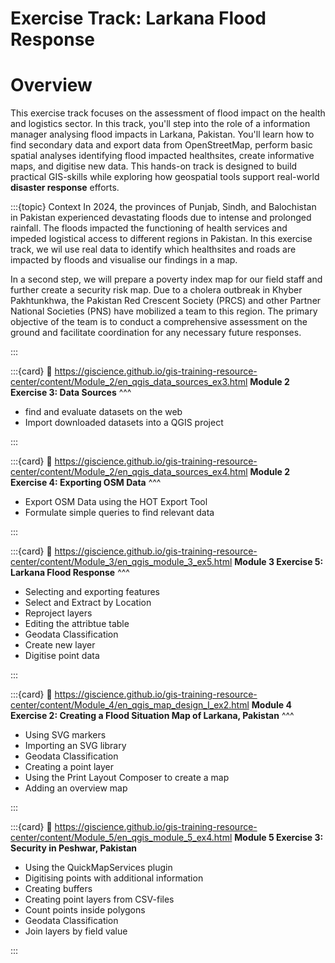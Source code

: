 # Exercise Track: Larkana Flood Response

# Overview

This exercise track focuses on the assessment of flood impact on the health and logistics sector. In this track, you'll step into the role of a information manager analysing flood impacts in Larkana, Pakistan. You'll learn how to find secondary data and export data from OpenStreetMap, perform basic spatial analyses identifying flood impacted healthsites, create informative maps, and digitise new data. This hands-on track is designed to build practical GIS-skills while exploring how geospatial tools support real-world __disaster response__ efforts.  

:::{topic} Context
In 2024, the provinces of Punjab, Sindh, and Balochistan in Pakistan experienced devastating floods due to intense and prolonged rainfall. The floods impacted the functioning of health services and impeded logistical access to different regions in Pakistan. In this exercise track, we wil use real data to identify which healthsites and roads are impacted by floods and visualise our findings in a map.

In a second step, we will prepare a poverty index map for our field staff and further create a security risk map.
Due to a cholera outbreak in Khyber Pakhtunkhwa, the Pakistan Red Crescent Society (PRCS) and other Partner National Societies (PNS) have mobilized a team to this region. The primary objective of the team is to conduct a comprehensive assessment on the ground and facilitate coordination for any necessary future responses.

:::

:::{card}
:link: https://giscience.github.io/gis-training-resource-center/content/Module_2/en_qgis_data_sources_ex3.html
__Module 2 Exercise 3: Data Sources__
^^^

 - find and evaluate datasets on the web
 - Import downloaded datasets into a QGIS project

:::

:::{card}
:link: https://giscience.github.io/gis-training-resource-center/content/Module_2/en_qgis_data_sources_ex4.html
__Module 2 Exercise 4: Exporting OSM Data__
^^^
- Export OSM Data using the HOT Export Tool
- Formulate simple queries to find relevant data

:::


:::{card}
:link: https://giscience.github.io/gis-training-resource-center/content/Module_3/en_qgis_module_3_ex5.html
__Module 3 Exercise 5: Larkana Flood Response__
^^^

- Selecting and exporting features
- Select and Extract by Location
- Reproject layers
- Editing the attribtue table
- Geodata Classification
- Create new layer
- Digitise point data

:::

:::{card}
:link: https://giscience.github.io/gis-training-resource-center/content/Module_4/en_qgis_map_design_I_ex2.html
__Module 4 Exercise 2: Creating a Flood Situation Map of Larkana, Pakistan__
^^^

- Using SVG markers
- Importing an SVG library
- Geodata Classification
- Creating a point layer
- Using the Print Layout Composer to create a map
- Adding an overview map

:::

:::{card}
:link: https://giscience.github.io/gis-training-resource-center/content/Module_5/en_qgis_module_5_ex4.html
__Module 5 Exercise 3: Security in Peshwar, Pakistan__

- Using the QuickMapServices plugin
- Digitising points with additional information
- Creating buffers
- Creating point layers from CSV-files
- Count points inside polygons
- Geodata Classification
- Join layers by field value

:::